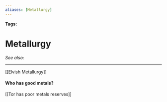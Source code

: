 ```yaml
---
aliases: [Metallurgy]
---
```


**Tags:** 
# Metallurgy
*See also:* 
___
[[Elvish Metallurgy]]

#### Who has good metals?
[[Tor has poor metals reserves]]